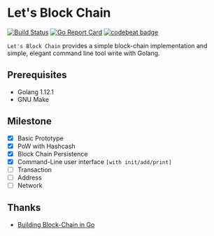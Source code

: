 # Let's Block Chain
[![Build Status](https://travis-ci.com/sunzhenyucn/lets-block-chain.svg?branch=master)](https://travis-ci.com/sunzhenyucn/lets-block-chain)
[![Go Report Card](https://goreportcard.com/badge/github.com/sunzhenyucn/lets-block-chain)](https://goreportcard.com/report/github.com/sunzhenyucn/lets-block-chain)
[![codebeat badge](https://codebeat.co/badges/7ac094f1-646f-4527-b30e-0d72799347a4)](https://codebeat.co/projects/github-com-sunzhenyucn-lets-block-chain-master)  

`Let's Block Chain` provides a simple block-chain implementation and simple, elegant command line tool write with Golang.

## Prerequisites
- Golang 1.12.1
- GNU Make

## Milestone

- [x] Basic Prototype
- [x] PoW with Hashcash
- [x] Block Chain Persistence
- [x] Command-Line user interface `[with init/add/print]`
- [ ] Transaction
- [ ] Address
- [ ] Network

## Thanks
- [Building Block-Chain in Go](https://jeiwan.cc/tags/blockchain/)